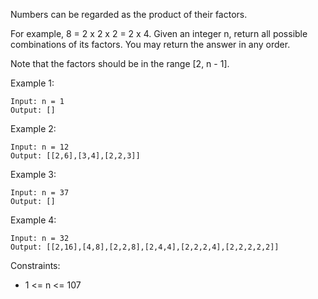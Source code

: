 Numbers can be regarded as the product of their factors.

For example, 8 = 2 x 2 x 2 = 2 x 4.
Given an integer n, return all possible combinations of its factors. You may return the answer in any order.

Note that the factors should be in the range [2, n - 1].

Example 1:
```
Input: n = 1
Output: []
```

Example 2:
```
Input: n = 12
Output: [[2,6],[3,4],[2,2,3]]
```

Example 3:
```
Input: n = 37
Output: []
```

Example 4:
```
Input: n = 32
Output: [[2,16],[4,8],[2,2,8],[2,4,4],[2,2,2,4],[2,2,2,2,2]]
```

Constraints:
- 1 <= n <= 107